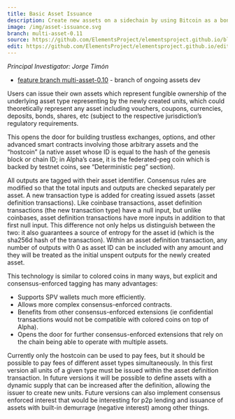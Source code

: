 ```yaml
---
title: Basic Asset Issuance
description: Create new assets on a sidechain by using Bitcoin as a bond.
image: /img/asset-issuance.svg
branch: multi-asset-0.11
source: https://github.com/ElementsProject/elementsproject.github.io/blob/hexo/source/elements/asset-issuance/index.md
edit: https://github.com/ElementsProject/elementsproject.github.io/edit/hexo/source/elements/asset-issuance/index.md
---
```


*Principal Investigator: Jorge Timón*
 * [feature branch multi-asset-0.10](https://github.com/ElementsProject/elements/tree/multi-asset-0.10) - branch of ongoing assets dev

Users can issue their own assets which represent fungible ownership of the underlying asset type representing by the newly created units, which could theoretically represent any asset including vouchers, coupons, currencies, deposits, bonds, shares, etc (subject to the respective jurisdiction’s regulatory requirements.

This opens the door for building trustless exchanges, options, and other advanced smart contracts involving those arbitrary assets and the “hostcoin” (a native asset whose ID is equal to the hash of the genesis block or chain ID; in Alpha’s case, it is the federated-peg coin which is backed by testnet coins, see “Deterministic peg” section).

All outputs are tagged with their asset identifier. Consensus rules are modified so that the total inputs and outputs are checked separately per asset.
A new transaction type is added for creating issued assets (asset definition transactions). Like coinbase transactions, asset definition transactions (the new transaction type) have a null input, but unlike coinbases, asset definition transactions have more inputs in addition to that first null input. This difference not only helps us distinguish between the two: it also guarantees a source of entropy for the asset id (which is the sha256d hash of the transaction). Within an asset definition transaction, any number of outputs with 0 as asset ID can be included with any amount and they will be treated as the initial unspent outputs for the newly created asset.

This technology is similar to colored coins in many ways, but explicit and consensus-enforced tagging has many advantages:

* Supports SPV wallets much more efficiently.
* Allows more complex consensus-enforced contracts.
* Benefits from other consensus-enforced extensions (ie confidential transactions would not be compatible with colored coins on top of Alpha).
* Opens the door for further consensus-enforced extensions that rely on the chain being able to operate with multiple assets.

Currently only the hostcoin can be used to pay fees, but it should be possible to pay fees of different asset types simultaneously.
In this first version all units of a given type must be issued within the asset definition transaction. In future versions it will be possible to define assets with a dynamic supply that can be increased after the definition, allowing the issuer to create new units.
Future versions can also implement consensus enforced interest that would be interesting for p2p lending and issuance of assets with built-in demurrage (negative interest) among other things.
